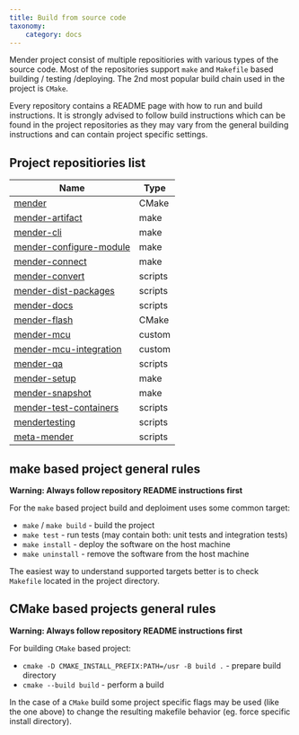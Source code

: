 ```yaml
---
title: Build from source code
taxonomy:
    category: docs
---
```


Mender project consist of multiple repositiories with various types of the source code.
Most of the repositories support `make` and `Makefile` based building / testing /deploying.
The 2nd most popular build chain used in the project is `CMake`.

Every repository contains a README page with how to run and build instructions.
It is strongly advised to follow build instructions which can be found
in the project repositories as they may vary from the general building instructions
and can contain project specific settings.

## Project repositiories list

| Name                                                                                 | Type    |
|--------------------------------------------------------------------------------------|---------|
| [mender](https://github.com/mendersoftware/mender)                                   | CMake   |
| [mender-artifact](https://github.com/mendersoftware/mender-artifact)                 | make    |
| [mender-cli](https://github.com/mendersoftware/mender-cli)                           | make    |
| [mender-configure-module](https://github.com/mendersoftware/mender-configure-module) | make    |
| [mender-connect](https://github.com/mendersoftware/mender-connect)                   | make    |
| [mender-convert](https://github.com/mendersoftware/mender-convert)                   | scripts |
| [mender-dist-packages](https://github.com/mendersoftware/mender-dist-packages)       | scripts |
| [mender-docs](https://github.com/mendersoftware/mender-docs)                         | scripts |
| [mender-flash](https://github.com/mendersoftware/mender-flash)                       | CMake   |
| [mender-mcu](https://github.com/mendersoftware/mender-mcu)                           | custom  |
| [mender-mcu-integration](https://github.com/mendersoftware/mender-mcu-integration)   | custom  |
| [mender-qa](https://github.com/mendersoftware/mender-qa)                             | scripts |
| [mender-setup](https://github.com/mendersoftware/mender-setup)                       | make    |
| [mender-snapshot](https://github.com/mendersoftware/mender-snapshot)                 | make    |
| [mender-test-containers](https://github.com/mendersoftware/mender-test-containers)   | scripts |
| [mendertesting](https://github.com/mendersoftware/mendertesting)                     | scripts |
| [meta-mender](https://github.com/mendersoftware/meta-mender)                         | scripts |

## make based project general rules

**Warning: Always follow repository README instructions first**

For the `make` based project build and deploiment uses some common target:
* `make` / `make build` - build the project
* `make test` - run tests (may contain both: unit tests and integration tests)
* `make install` - deploy the software on the host machine
* `make uninstall` - remove the software from the host machine

The easiest way to understand supported targets better is to check
`Makefile` located in the project directory.

## CMake based projects general rules

**Warning: Always follow repository README instructions first**

For building `CMake` based project:
* `cmake -D CMAKE_INSTALL_PREFIX:PATH=/usr -B build .` - prepare build directory
* `cmake --build build` - perform a build

In the case of a `CMake` build some project specific flags may be used (like the one above)
to change the resulting makefile behavior (eg. force specific install directory).


